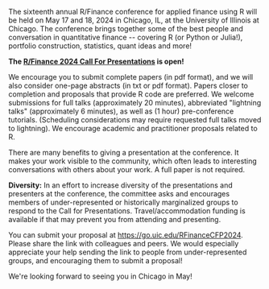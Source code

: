 The sixteenth annual R/Finance conference for applied finance using R will be
held on May 17 and 18, 2024 in Chicago, IL, at the University of Illinois at
Chicago. The conference brings together some of the best people and
conversation in quantitative finance -- covering R (or Python or Julia!),
portfolio construction, statistics, quant ideas and more!

**The [R/Finance 2024 Call For Presentations](https://go.uic.edu/RFinanceCFP2024 "R/Finance2024") is open!**

We encourage you to submit complete papers (in pdf format), and we will also
consider one-page abstracts (in txt or pdf format). Papers closer to completion
and proposals that provide R code are preferred.  We welcome submissions for
full talks (approximately 20 minutes), abbreviated "lightning talks"
(approximately 6 minutes), as well as (1 hour) pre-conference tutorials.
(Scheduling considerations may require requested full talks moved to
lightning). We encourage academic and practitioner proposals related to R.

There are many benefits to giving a presentation at the conference. It makes
your work visible to the community, which often leads to interesting
conversations with others about your work. A full paper is not required.

**Diversity:** In an effort to increase diversity of the presentations and
presenters at the conference, the committee asks and encourages members of
under-represented or historically marginalized groups to respond to the Call
for Presentations. Travel/accommodation funding is available if that may
prevent you from attending and presenting.

You can submit your proposal at https://go.uic.edu/RFinanceCFP2024. Please share
the link with colleagues and peers. We would especially appreciate your help
sending the link to people from under-represented groups, and encouraging them
to submit a proposal!

We're looking forward to seeing you in Chicago in May!
